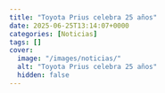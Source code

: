 ```yaml
---
title: "Toyota Prius celebra 25 años"
date: 2025-06-25T13:14:07+0000
categories: [Noticias]
tags: []
cover:
  image: "/images/noticias/"
  alt: "Toyota Prius celebra 25 años"
  hidden: false
---
```



